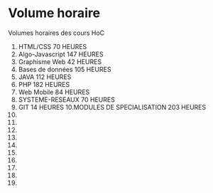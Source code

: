 # Volume horaire

Volumes horaires des cours HoC
1. HTML/CSS 70 HEURES
2. Algo-Javascript 147 HEURES
3. Graphisme Web 42 HEURES
4. Bases de données 105 HEURES
5. JAVA 112 HEURES
6. PHP 182 HEURES
7. Web Mobile 84 HEURES
8. SYSTEME-RESEAUX 70 HEURES
9. GIT 14 HEURES
10.MODULES DE SPECIALISATION 203 HEURES 
11. 
12.
13. 
14. 
15. 
16. 
17. 
18. 
19. 
20. 
